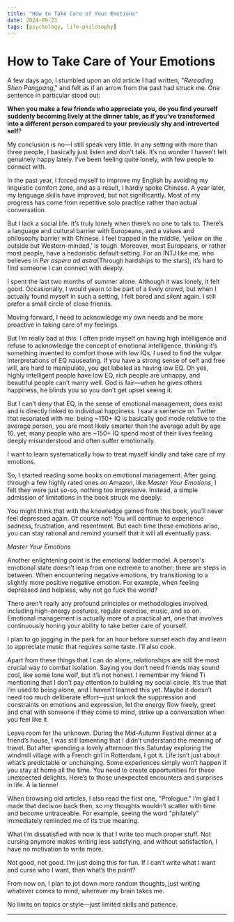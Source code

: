 ```yaml
---
title: "How to Take Care of Your Emotions"
date: 2024-09-23
tags: [psychology, life-philosophy]
---
```


# How to Take Care of Your Emotions

A few days ago, I stumbled upon an old article I had written, "*Rereading Shen Pangpang*," and felt as if an arrow from the past had struck me. One sentence in particular stood out: 

**When you make a few friends who appreciate you, do you find yourself suddenly becoming lively at the dinner table, as if you’ve transformed into a different person compared to your previously shy and introverted self**?

My conclusion is no—I still speak very little. In any setting with more than three people, I basically just listen and don't talk. It’s no wonder I haven’t felt genuinely happy lately. I’ve been feeling quite lonely, with few people to connect with.

In the past year, I forced myself to improve my English by avoiding my linguistic comfort zone, and as a result, I hardly spoke Chinese. A year later, my language skills have improved, but not significantly. Most of my progress has come from repetitive solo practice rather than actual conversation.

But I lack a social life. It’s truly lonely when there’s no one to talk to. There’s a language and cultural barrier with Europeans, and a values and philosophy barrier with Chinese. I feel trapped in the middle, ‘yellow on the outside but Western-minded,’ is tough. Moreover, most Europeans, or rather most people, have a hedonistic default setting. For an INTJ like me, who believes in *Per aspera ad astra*(Through hardships to the stars), it’s hard to find someone I can connect with deeply.

I spent the last two months of summer alone. Although it was lonely, it felt good. Occasionally, I would yearn to be part of a lively crowd, but when I actually found myself in such a setting, I felt bored and silent again. I still prefer a small circle of close friends.

Moving forward, I need to acknowledge my own needs and be more proactive in taking care of my feelings.

But I’m really bad at this. I often pride myself on having high intelligence and refuse to acknowledge the concept of emotional intelligence, thinking it’s something invented to comfort those with low IQs. I used to find the vulgar interpretations of EQ nauseating. If you have a strong sense of self and free will, are hard to manipulate, you get labeled as having low EQ. Oh yes, highly intelligent people have low EQ, rich people are unhappy, and beautiful people can’t marry well. God is fair—when he gives others happiness, he blinds you so you don’t get upset seeing it.

But I can’t deny that EQ, in the sense of emotional management, does exist and is directly linked to individual happiness. I saw a sentence on Twitter that resonated with me: being ~150+ IQ is basically god mode relative to the average person, you are most likely smarter than the average adult by age 10. yet, many people who are ~150+ IQ spend most of their lives feeling deeply misunderstood and often suffer emotionally.

I want to learn systematically how to treat myself kindly and take care of my emotions.

So, I started reading some books on emotional management. After going through a few highly rated ones on Amazon, like *Master Your Emotions*, I felt they were just so-so, nothing too impressive. Instead, a simple admission of limitations in the book struck me deeply:

You might think that with the knowledge gained from this book, you’ll never feel depressed again. Of course not! You will continue to experience sadness, frustration, and resentment. But each time these emotions arise, you can stay rational and remind yourself that it will all eventually pass.

*Master Your Emotions*

Another enlightening point is the emotional ladder model. A person's emotional state doesn’t leap from one extreme to another; there are steps in between. When encountering negative emotions, try transitioning to a slightly more positive negative emotion. For example, when feeling depressed and helpless, why not go fuck the world?

There aren’t really any profound principles or methodologies involved, including high-energy postures, regular exercise, music, and so on. Emotional management is actually more of a practical art, one that involves continuously honing your ability to take better care of yourself.

I plan to go jogging in the park for an hour before sunset each day and learn to appreciate music that requires some taste. I’ll also cook.

Apart from these things that I can do alone, relationships are still the most crucial way to combat isolation. Saying you don’t need friends may sound cool, like some lone wolf, but it’s not honest. I remember my friend Ti mentioning that I don’t pay attention to building my social circle. It’s true that I’m used to being alone, and I haven’t learned this yet. Maybe it doesn’t need too much deliberate effort—just unlock the suppression and constraints on emotions and expression, let the energy flow freely, greet and chat with someone if they come to mind, strike up a conversation when you feel like it.

Leave room for the unknown. During the Mid-Autumn Festival dinner at a friend’s house, I was still lamenting that I didn’t understand the meaning of travel. But after spending a lovely afternoon this Saturday exploring the windmill village with a French girl in Rotterdam, I got it. Life isn’t just about what’s predictable or unchanging. Some experiences simply won’t happen if you stay at home all the time. You need to create opportunities for these unexpected delights. Here’s to those unexpected encounters and surprises in life. À la tienne!

When browsing old articles, I also read the first one, "Prologue." I’m glad I made that decision back then, so my thoughts wouldn’t scatter with time and become untraceable. For example, seeing the word "philately" immediately reminded me of its true meaning.

What I’m dissatisfied with now is that I write too much proper stuff. Not cursing anymore makes writing less satisfying, and without satisfaction, I have no motivation to write more.

Not good, not good. I’m just doing this for fun. If I can’t write what I want and curse who I want, then what’s the point?

From now on, I plan to jot down more random thoughts, just writing whatever comes to mind, wherever my brain takes me.

No limits on topics or style—just limited skills and patience.

---
